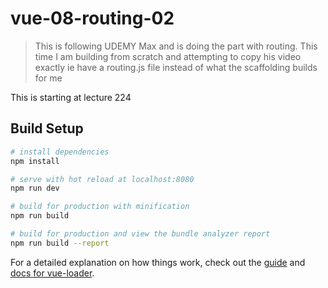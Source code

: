 # vue-08-routing-02

> This is following UDEMY Max and is doing the part with routing.  This time I am building from scratch and attempting to copy his video exactly ie have a routing.js file instead of what the scaffolding builds for me

This is starting at lecture 224

## Build Setup

``` bash
# install dependencies
npm install

# serve with hot reload at localhost:8080
npm run dev

# build for production with minification
npm run build

# build for production and view the bundle analyzer report
npm run build --report
```

For a detailed explanation on how things work, check out the [guide](http://vuejs-templates.github.io/webpack/) and [docs for vue-loader](http://vuejs.github.io/vue-loader).

